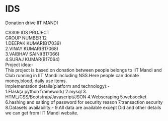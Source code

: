 # IDS
Donation drive IIT MANDI

CS309 IDS PROJECT <br />
GROUP NUMBER 12  <br />
1.DEEPAK KUMAR(B17039) <br />
2.VINAY KUMAR(B17068) <br />
3.VAIBHAV SAINI(B17066) <br />
4.SURAJ KUMAR(B17064) <br />
Project idea:-   <br />
This project is based on donation between people belongs to IIT Mandi and Club running in IIT
Mandi including NSS.Here people can donate money,blood, daily use items. <br />
Implementation details(platform and technology):- <br />
1.Flask(a python framework)
2.mysql
3. HTML/CSS/Bootstrap/Javascript/JSON
4.Webscraping
5.websocket
6.hashing and salting of password for security reason
7.transaction security
8.Datasets availability:-
9.All data are available except Did and other details we can get from IIT Mandi website.
